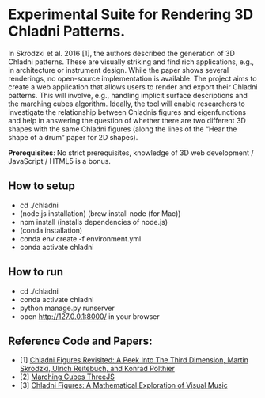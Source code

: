 # Experimental Suite for Rendering 3D Chladni Patterns. 

In Skrodzki et al. 2016 [1], the authors described the generation of 3D Chladni patterns. These are visually striking and find rich applications, e.g., in architecture or instrument design. While the paper shows several renderings, no open-source implementation is available. The project aims to create a web application that allows users to render and export their Chladni patterns. This will involve, e.g., handling implicit surface descriptions and the marching cubes algorithm. Ideally, the tool will enable researchers to investigate the relationship between Chladnis figures and eigenfunctions and help in answering the question of whether there are two different 3D shapes with the same Chladni figures (along the lines of the “Hear the shape of a drum” paper for 2D shapes).

**Prerequisites**:  No strict prerequisites, knowledge of 3D web development / JavaScript / HTML5 is a bonus.

## How to setup
* cd ./chladni
* (node.js installation) (brew install node (for Mac))
* npm install (installs dependencies of node.js)
* (conda installation)
* conda env create -f environment.yml
* conda activate chladni
  
## How to run
* cd ./chladni
* conda activate chladni    
* python manage.py runserver
* open http://127.0.0.1:8000/ in your browser

## Reference Code and Papers: 



- [1] [Chladni Figures Revisited: A Peek Into The Third Dimension, Martin Skrodzki, Ulrich Reitebuch, and Konrad Polthier](https://archive.bridgesmathart.org/2016/bridges2016-481.html)
- [2] [Marching Cubes ThreeJS](https://github.com/timoxley/threejs/blob/master/examples/webgl_marching_cubes.html)
- [3] [Chladni Figures: A Mathematical
Exploration of Visual Music](https://www.maturitaetsarbeiten.ch/cms/images/2022_2/Quistad_Evan/Evan_Quistad_Maturarbeit.pdf)
